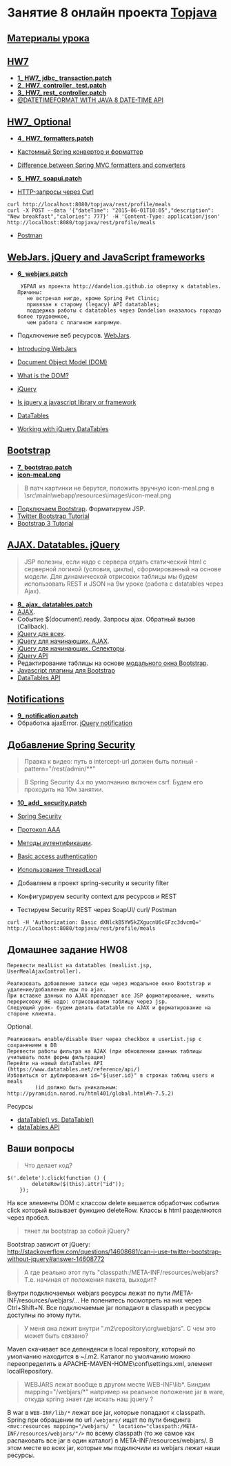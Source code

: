 # Занятие 8 онлайн проекта <a href="https://github.com/JavaWebinar/topjava05">Topjava</a>

## <a href="https://drive.google.com/open?id=0B9Ye2auQ_NsFfkpMd2UyWjBsc2JsSE4tRDFkU3BvMktFQkhUN1J6VExxSUUzOHlSR0RhNm8">Материалы урока</a>

## <a href="https://drive.google.com/open?id=0B9Ye2auQ_NsFdWdxdGpfV2J0VDA">HW7</a>
-  **<a href="https://drive.google.com/open?id=0B9Ye2auQ_NsFbExRbTRzSWN1cDQ">1_ HW7_ jdbc_ transaction.patch</a>**
-  **<a href="https://drive.google.com/open?id=0B9Ye2auQ_NsFaFB2SjFoMVdTeEE">2_ HW7_ controller_ test.patch</a>**
-  **<a href="https://drive.google.com/open?id=0B9Ye2auQ_NsFeU1wd1U2TG44aHM">3_ HW7_ rest_ controller.patch</a>**
-  <a href="http://blog.codeleak.pl/2014/06/spring-4-datetimeformat-with-java-8.html">@DATETIMEFORMAT WITH JAVA 8 DATE-TIME API</a>

## <a href="https://drive.google.com/open?id=0B9Ye2auQ_NsFLXZ3OHdac18yZlk">HW7_ Optional</a>
-  **<a href="https://drive.google.com/open?id=0B9Ye2auQ_NsFVUNwWUMxYTc2RHM">4_ HW7_ formatters.patch</a>**
-  <a href="http://docs.spring.io/spring/docs/current/spring-framework-reference/html/mvc.html#mvc-config-conversion">Кастомный Spring конвертор и форматтер</a>
-  <a href="http://stackoverflow.com/questions/13048368/difference-between-spring-mvc-formatters-and-converters">Difference between Spring MVC formatters and converters</a>

-  **<a href="https://drive.google.com/open?id=0B9Ye2auQ_NsFSnk2WC12MGZNbTA">5_ HW7_ soapui.patch</a>**

-  <a href="http://rus-linux.net/lib.php?name=/MyLDP/internet/curlrus.html">HTTP-запросы через Curl</a>
```
curl http://localhost:8080/topjava/rest/profile/meals
curl -X POST --data '{"dateTime": "2015-06-01T10:05","description": "New breakfast","calories": 777}' -H 'Content-Type: application/json' http://localhost:8080/topjava/rest/profile/meals
```
- <a href="http://www.getpostman.com/">Postman</a>

##  <a href="https://drive.google.com/open?id=0B9Ye2auQ_NsFUmVsM3V6djMzYmc">WebJars. jQuery and JavaScript frameworks</a>
-  **<a href="https://drive.google.com/open?id=0B9Ye2auQ_NsFcHRFZHRkcTRFTEU">6_ webjars.patch</a>**

        УБРАЛ из проекта http://dandelion.github.io обертку к datatables. Причины:
          не встречал нигде, кроме Spring Pet Clinic;
          привязан к старому (legacy) API datatables;
          поддержка работы с datatables через Dandelion оказалось гораздо более трудоемкое, 
          чем работа с плагином напрямую. 
   
-  Подключение веб ресурсов. <a href="http://www.webjars.org/">WebJars</a>.
-  <a href="http://www.jamesward.com/2012/04/25/introducing-webjars-web-libraries-as-managed-dependencies">Introducing WebJars</a>
-  <a href="https://ru.wikipedia.org/wiki/Document_Object_Model">Document Object Model (DOM)</a>
-  <a href="https://css-tricks.com/dom/">What is the DOM?</a>
-  <a href="https://ru.wikipedia.org/wiki/JQuery">jQuery</a>
-  <a href="http://stackoverflow.com/questions/7062775/is-jquery-a-javascript-library-or-framework">Is jquery a javascript library or framework</a>
-  <a href="https://www.datatables.net/">DataTables</a>
-  <a href="http://www.sitepoint.com/working-jquery-datatables/">Working with jQuery DataTables</a>

##  <a href="https://drive.google.com/open?id=0B9Ye2auQ_NsFNXJmeTZBbmduaU0">Bootstrap</a>
-  **<a href="https://drive.google.com/open?id=0B9Ye2auQ_NsFdG5TdWc2V3NCX2s">7_ bootstrap.patch</a>**
-  **<a href="https://drive.google.com/open?id=0B9Ye2auQ_NsFTVduaXhPWnl5T0U">icon-meal.png</a>**
> В патч картинки не берутся, положить вручную icon-meal.png в \src\main\webapp\resources\images\icon-meal.png

-  <a href="http://getbootstrap.com/getting-started/">Подключаем Bootstrap</a>. Форматируем JSP.
-  <a href="http://www.tutorialrepublic.com/twitter-bootstrap-tutorial/">Twitter Bootstrap Tutorial</a>
-  <a href="http://www.w3schools.com/bootstrap/">Bootstrap 3 Tutorial</a>

##  <a href="https://drive.google.com/open?id=0B9Ye2auQ_NsFYjhIVDNkallsTTQ">AJAX. Datatables. jQuery</a>
>  JSP полезны, если надо с сервера отдать статический html с серверной логикой (условия, циклы), сформированный на основе модели. 
Для динамической отрисовки таблицы мы будем использовать REST и JSON на 9м уроке (работа с datatables через Ajax).

-  **<a href="https://drive.google.com/open?id=0B9Ye2auQ_NsFYUhZdlZkTURTNE0">8_ ajax_ datatables.patch</a>**
-  <a href="https://ru.wikipedia.org/wiki/AJAX">AJAX</a>. 
-  Событие $(document).ready. Запросы ajax. Обратный вызов (Callback).
-  <a href="http://anton.shevchuk.name/jquery/">jQuery для всех</a>.
-  <a href="http://anton.shevchuk.name/javascript/jquery-for-beginners-ajax/">jQuery для начинающих. AJAX</a>.
-  <a href="http://anton.shevchuk.name/javascript/jquery-for-beginners-selectors/">jQuery для начинающих. Селекторы</a>.
-  <a href="http://api.jquery.com/">jQuery API</a>
-  Редактирование таблицы на основе <a href="http://getbootstrap.com/javascript/#modals">модального окна Bootstrap</a>. 
-  <a href="http://bootstrap-ru.com/203/javascript.php">Javascript плагины для Bootstrap</a>
-  <a href="http://datatables.net/reference/api/">DataTables API</a>


##  <a href="https://drive.google.com/open?id=0B9Ye2auQ_NsFMTVWaXdWRUZsUEE"> Notifications</a>
-  **<a href="https://drive.google.com/open?id=0B9Ye2auQ_NsFV0tobldvY2hKdkU">9_ notification.patch</a>**
-  Обработка ajaxError. <a href="http://ned.im/noty/">jQuery notification</a>

##  <a href="https://drive.google.com/open?id=0B9Ye2auQ_NsFRVkzcFMwc0hrYmM">Добавление Spring Security</a>  
>  Правка к видео: путь в intercept-url должен быть полный - pattern="/rest/admin/**"

>  В Spring Security 4.x по умолчанию включен csrf. Будем его проходить на 10м занятии.  

-  **<a href="https://drive.google.com/open?id=0B9Ye2auQ_NsFOURIYld2WWNvUUk">10_ add_ security.patch</a>**

-  <a href="http://projects.spring.io/spring-security/">Spring Security</a>

-  <a href="https://ru.wikipedia.org/wiki/Протокол_AAA">Протокол AAA</a>
-  <a href="https://ru.wikipedia.org/wiki/Аутентификация_в_Интернете">Методы аутентификации</a>.
-  <a href="https://en.wikipedia.org/wiki/Basic_access_authentication">Basic access authentication</a>

-  <a href="http://articles.javatalks.ru/articles/17">Использование ThreadLocal</a>

-  Добавляем в проект spring-security и security filter
-  Конфигурируем security context для ресурсов и REST
-  Тестируем Security REST через SoapUI/ curl/ Postman
```
curl -H 'Authorization: Basic dXNlckB5YW5kZXgucnU6cGFzc3dvcmQ=' http://localhost:8080/topjava/rest/profile/meals
```

## Домашнее задание HW08
    Перевести mealList на datatables (mealList.jsp, UserMealAjaxController).

    Реализовать добавление записи еды через модальное окно Bootstrap и удаление/добавление еды по ajax.
    При вставке данных по AJAX пропадает все JSP форматирование, чинить перерисовку НЕ надо: отрисовываем таблицу через jsp.
    Следующий урок- будем делать datatable по AJAX и форматирование на стороне клиента.

Optional.

    Реализовать enable/disable User через checkbox в userList.jsp с сохранением в DB
    Перевести работы фильтра на AJAX (при обновлении данных таблицы учитывать поля формы фильтрации)
    Перейти на новый dataTables API (https://www.datatables.net/reference/api/)
    Избавиться от дублирования id="${user.id}" в строках таблиц users и meals 
             (id должно быть уникальным: http://pyramidin.narod.ru/html401/global.html#h-7.5.2)

Ресурсы

- <a href="http://stackoverflow.com/questions/25207147/datatable-vs-datatable-why-is-there-a-difference-and-how-do-i-make-them-w">dataTable() vs. DataTable()</a>
- <a href="https://www.datatables.net/reference/api/">dataTables API</a>

## Ваши вопросы
> Что делает код?
```
$('.delete').click(function () {
        deleteRow($(this).attr("id"));
    });
```

На все элементы DOM с классом delete вешается обработчик события click который вызывает функцию deleteRow. Классы в html разделяются через пробел.

> тянет ли bootstrap за собой jQuery?

Bootstrap зависит от jQuery: http://stackoverflow.com/questions/14608681/can-i-use-twitter-bootstrap-without-jquery#answer-14608772

> А где реально этот путь "classpath:/META-INF/resources/webjars? Т.е. начиная от положения пакета, выходит?

Внутри подключаемых webjars ресурсы лежат по пути /META-INF/resources/webjars/... Не поленитесь посмотреть на них через Ctrl+Shift+N.
Все подключаемые jar попадают в classpath и ресурсы доступны по этому пути.

> У меня она лежит внутри ".m2\repository\org\webjars\". С чем это может быть связано?

Maven скачивает все депенденси в local repository, который по умолчанию находится в ~/.m2.
Каталог по умолчанию можно переопределить в APACHE-MAVEN-HOME\conf\settings.xml, элемент localRepository.

> WEBJARS лежат вообще в другом месте WEB-INF\lib*. Биндим mapping="/webjars/*" например на реальное положение jar в ware, откуда spring знает где искать наш jquery ?

В war в `WEB-INF/lib/*` лежат все jar, которые попадают к classpath. Spring при обращении по url `/webjars/` ищет по пути биндинга `<mvc:resources mapping="/webjars/ " location="classpath:/META-INF/resources/webjars/"/>`
по всему classpath (то же самое как распаковать все jar в один каталог) в META-INF/resources/webjars/. В этом месте во всех jar, которые мы подключили из webjars лежат наши ресурсы.